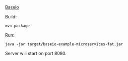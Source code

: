 [Baseio](https://www.generallycloud.com/)

Build:
```
mvn package
```

Run:

```
java -jar target/baseio-example-microservices-fat.jar
```

Server will start on port 8080.
